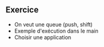 ## Exercice

- On veut une queue (push, shift)
- Exemple d'exécution dans le main
- Choisir une application
